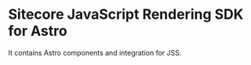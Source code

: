 # Sitecore JavaScript Rendering SDK for Astro

It contains Astro components and integration for JSS.
